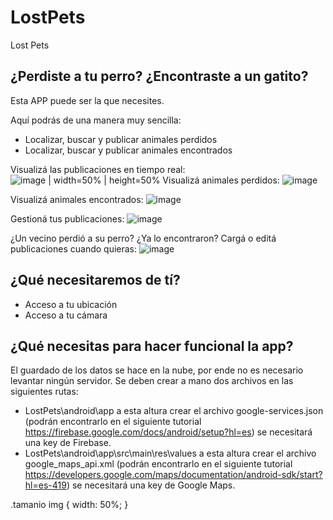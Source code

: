 # LostPets
Lost Pets

## ¿Perdiste a tu perro? ¿Encontraste a un gatito? 
Esta APP puede ser la que necesites. 

Aquí podrás de una manera muy sencilla:
* Localizar, buscar y publicar animales perdidos
* Localizar, buscar y publicar animales encontrados

Visualizá las publicaciones en tiempo real:
<span class="tamanio">
![image | width=50% | height=50%](https://user-images.githubusercontent.com/22462577/178363037-77aa1e0b-a32f-47a1-9eb7-ca14f9fd4d9b.png)
</span>
Visualizá animales perdidos:
![image](https://user-images.githubusercontent.com/22462577/178363107-42d367a5-4af3-4947-9fe2-723c99379782.png)


Visualizá animales encontrados:
![image](https://user-images.githubusercontent.com/22462577/178363242-cb0b7da7-1ebb-4520-bfc6-a67b094a9604.png)


Gestioná tus publicaciones:
![image](https://user-images.githubusercontent.com/22462577/178363304-ce9074dd-d1d8-4a26-91f9-d78a6c0f7523.png)


¿Un vecino perdió a su perro? ¿Ya lo encontraron?  Cargá o editá publicaciones cuando quieras:
![image](https://user-images.githubusercontent.com/22462577/178363395-80e7c207-1aba-4a30-83ef-85ad1ccd6313.png)

## ¿Qué necesitaremos de tí? 
* Acceso a tu ubicación
* Acceso a tu cámara

## ¿Qué necesitas para hacer funcional la app? 
El guardado de los datos se hace en la nube, por ende no es necesario levantar ningún servidor.
Se deben crear a mano dos archivos en las siguientes rutas:
* LostPets\android\app a esta altura crear el archivo google-services.json (podrán encontrarlo en el siguiente tutorial https://firebase.google.com/docs/android/setup?hl=es) se necesitará una key de Firebase.
* LostPets\android\app\src\main\res\values a esta altura crear el archivo google_maps_api.xml (podrán encontrarlo en el siguiente tutorial https://developers.google.com/maps/documentation/android-sdk/start?hl=es-419) se necesitará una key de Google Maps.

.tamanio img { width: 50%; }
